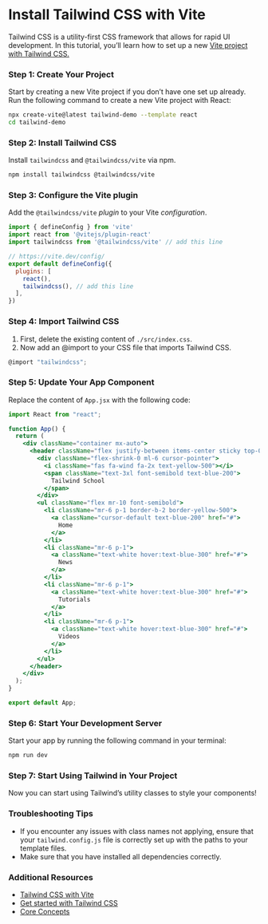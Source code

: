 # Install Tailwind CSS with Vite

Tailwind CSS is a utility-first CSS framework that allows for rapid UI development. In this tutorial, you’ll learn how to set up a new [Vite project with Tailwind CSS.](https://tailwindcss.com/docs/installation/using-vite)

### Step 1: Create Your Project

Start by creating a new Vite project if you don’t have one set up already. Run the following command to create a new Vite project with React:

```bash
npx create-vite@latest tailwind-demo --template react
cd tailwind-demo
```

### Step 2: Install Tailwind CSS

Install `tailwindcss` and `@tailwindcss/vite` via npm.

```bash
npm install tailwindcss @tailwindcss/vite
```


### Step 3: Configure the Vite plugin

Add the `@tailwindcss/vite` *plugin* to your Vite *configuration*.

```js
import { defineConfig } from 'vite'
import react from '@vitejs/plugin-react'
import tailwindcss from '@tailwindcss/vite' // add this line

// https://vite.dev/config/
export default defineConfig({
  plugins: [
    react(),
    tailwindcss(), // add this line
  ],
})
```

### Step 4: Import Tailwind CSS

1. First, delete the existing content of `./src/index.css`.
2. Now add an @import to your CSS file that imports Tailwind CSS.

```js
@import "tailwindcss";
```


### Step 5: Update Your App Component

Replace the content of `App.jsx` with the following code:

```jsx
import React from "react";

function App() {
  return (
    <div className="container mx-auto">
      <header className="flex justify-between items-center sticky top-0 z-10 py-4 bg-blue-900">
        <div className="flex-shrink-0 ml-6 cursor-pointer">
          <i className="fas fa-wind fa-2x text-yellow-500"></i>
          <span className="text-3xl font-semibold text-blue-200">
            Tailwind School
          </span>
        </div>
        <ul className="flex mr-10 font-semibold">
          <li className="mr-6 p-1 border-b-2 border-yellow-500">
            <a className="cursor-default text-blue-200" href="#">
              Home
            </a>
          </li>
          <li className="mr-6 p-1">
            <a className="text-white hover:text-blue-300" href="#">
              News
            </a>
          </li>
          <li className="mr-6 p-1">
            <a className="text-white hover:text-blue-300" href="#">
              Tutorials
            </a>
          </li>
          <li className="mr-6 p-1">
            <a className="text-white hover:text-blue-300" href="#">
              Videos
            </a>
          </li>
        </ul>
      </header>
    </div>
  );
}

export default App;
```

### Step 6: Start Your Development Server

Start your app by running the following command in your terminal:

```bash
npm run dev
```

### Step 7: Start Using Tailwind in Your Project

Now you can start using Tailwind’s utility classes to style your components!

### Troubleshooting Tips

- If you encounter any issues with class names not applying, ensure that your `tailwind.config.js` file is correctly set up with the paths to your template files.
- Make sure that you have installed all dependencies correctly.

### Additional Resources

- [Tailwind CSS with Vite](https://tailwindcss.com/docs/installation/using-vite)
- [Get started with Tailwind CSS](https://tailwindcss.com/docs/installation/framework-guides)
- [Core Concepts](https://tailwindcss.com/docs)
